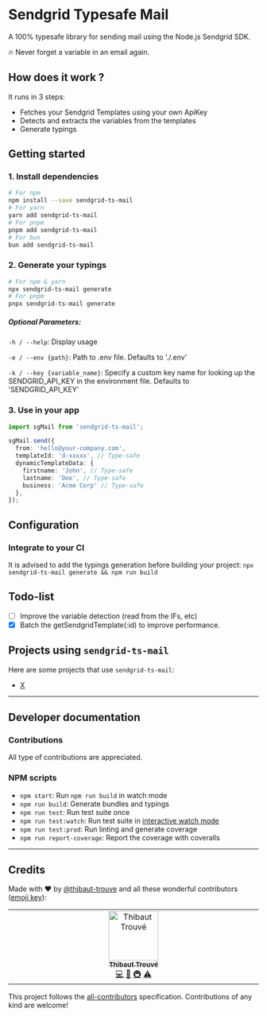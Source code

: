 # Sendgrid Typesafe Mail

A 100% typesafe library for sending mail using the Node.js Sendgrid SDK.

🔥 Never forget a variable in an email again.

## How does it work ?
It runs in 3 steps:
- Fetches your Sendgrid Templates using your own ApiKey
- Detects and extracts the variables from the templates
- Generate typings

## Getting started

### 1. Install dependencies
```bash
# For npm
npm install --save sendgrid-ts-mail
# For yarn
yarn add sendgrid-ts-mail
# For pnpm
pnpm add sendgrid-ts-mail
# For bun
bun add sendgrid-ts-mail
```

### 2. Generate your typings
```bash
# For npm & yarn
npx sendgrid-ts-mail generate
# For pnpm
pnpx sendgrid-ts-mail generate
```
##### Optional Parameters:
`-h / --help`: Display usage

`-e / --env {path}`: Path to .env file. Defaults to './.env'

`-k / --key {variable_name}`: Specify a custom key name for looking up the SENDGRID_API_KEY in the environment file. Defaults to 'SENDGRID_API_KEY'


### 3. Use in your app
```ts
import sgMail from 'sendgrid-ts-mail';

sgMail.send({
  from: 'hello@your-company.com',
  templateId: 'd-xxxxx', // Type-safe
  dynamicTemplateData: {
    firstname: 'John', // Type-safe
    lastname: 'Doe', // Type-safe
    business: 'Acme Corp' // Type-safe
  },
});

```

## Configuration 

### Integrate to your CI
It is advised to add the typings generation before building your project:
`npx sendgrid-ts-mail generate && npm run build`


## Todo-list
- [ ] Improve the variable detection (read from the IFs, etc)
- [x] Batch the getSendgridTemplate(:id) to improve performance.

## Projects using `sendgrid-ts-mail`

Here are some projects that use `sendgrid-ts-mail`:

- [X](https://github.com/)

---
## Developer documentation

### Contributions

All type of contributions are appreciated. 

### NPM scripts

- `npm start`: Run `npm run build` in watch mode
- `npm run build`: Generate bundles and typings
- `npm run test`: Run test suite once
- `npm run test:watch`: Run test suite in [interactive watch mode](http://facebook.github.io/jest/docs/cli.html#watch)
- `npm run test:prod`: Run linting and generate coverage
- `npm run report-coverage`: Report the coverage with coveralls

--- 
## Credits

Made with :heart: by [@thibaut-trouve](https://twitter.com/thibaut-trouve) and all these wonderful contributors ([emoji key](https://github.com/kentcdodds/all-contributors#emoji-key)):

<!-- ALL-CONTRIBUTORS-LIST:START - Do not remove or modify this section -->
<!-- prettier-ignore-start -->
<!-- markdownlint-disable -->
<table>
  <tbody>
    <tr>
      <td align="center" valign="top" width="14.28%"><a href="https://www.linkedin.com/in/thibaut-trouve"><img src="https://avatars.githubusercontent.com/u/31539507?v=3?s=100" width="100px;" alt="Thibaut Trouvé"/><br /><sub><b>Thibaut Trouvé</b></sub></a><br /><a href="https://github.com/thibaut-trouve/sendgrid-ts-mail/commits?author=thibaut-trouve" title="Code">💻</a> <a href="#tool-thibaut-trouve" title="Tools">🔧</a> <a href="#infra-thibaut-trouve" title="Infrastructure (Hosting, Build-Tools, etc)">🚇</a> <a href="https://github.com/thibaut-trouve/sendgrid-ts-mail/commits?author=thibaut-trouve" title="Tests">⚠️</a></td>
    </tr>
  </tbody>
</table>

<!-- markdownlint-restore -->
<!-- prettier-ignore-end -->

<!-- ALL-CONTRIBUTORS-LIST:END -->

This project follows the [all-contributors](https://github.com/all-contributors/all-contributors) specification. Contributions of any kind are welcome!

